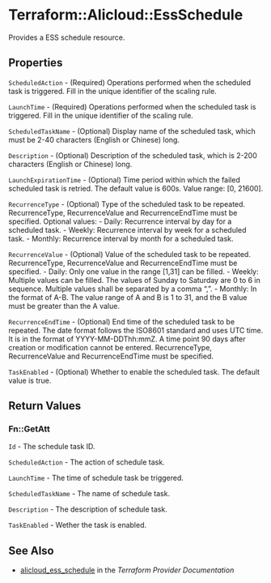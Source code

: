 # Terraform::Alicloud::EssSchedule

Provides a ESS schedule resource.

## Properties

`ScheduledAction` - (Required) Operations performed when the scheduled task is triggered. Fill in the unique identifier of the scaling rule.

`LaunchTime` - (Required) Operations performed when the scheduled task is triggered. Fill in the unique identifier of the scaling rule.

`ScheduledTaskName` - (Optional) Display name of the scheduled task, which must be 2-40 characters (English or Chinese) long.

`Description` - (Optional) Description of the scheduled task, which is 2-200 characters (English or Chinese) long.

`LaunchExpirationTime` - (Optional) Time period within which the failed scheduled task is retried. The default value is 600s. Value range: [0, 21600].

`RecurrenceType` - (Optional) Type of the scheduled task to be repeated. RecurrenceType, RecurrenceValue and RecurrenceEndTime must be specified. Optional values: - Daily: Recurrence interval by day for a scheduled task. - Weekly: Recurrence interval by week for a scheduled task. - Monthly: Recurrence interval by month for a scheduled task.

`RecurrenceValue` - (Optional) Value of the scheduled task to be repeated. RecurrenceType, RecurrenceValue and RecurrenceEndTime must be specified. - Daily: Only one value in the range [1,31] can be filled. - Weekly: Multiple values can be filled. The values of Sunday to Saturday are 0 to 6 in sequence. Multiple values shall be separated by a comma “,”. - Monthly: In the format of A-B. The value range of A and B is 1 to 31, and the B value must be greater than the A value.

`RecurrenceEndTime` - (Optional) End time of the scheduled task to be repeated. The date format follows the ISO8601 standard and uses UTC time. It is in the format of YYYY-MM-DDThh:mmZ. A time point 90 days after creation or modification cannot be entered. RecurrenceType, RecurrenceValue and RecurrenceEndTime must be specified.

`TaskEnabled` - (Optional) Whether to enable the scheduled task. The default value is true.


## Return Values

### Fn::GetAtt

`Id` - The schedule task ID.

`ScheduledAction` - The action of schedule task.

`LaunchTime` - The time of schedule task be triggered.

`ScheduledTaskName` - The name of schedule task.

`Description` - The description of schedule task.

`TaskEnabled` - Wether the task is enabled.

## See Also

* [alicloud_ess_schedule](https://www.terraform.io/docs/providers/alicloud/r/ess_schedule.html) in the _Terraform Provider Documentation_